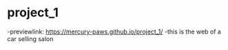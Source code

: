 # project_1

-previewlink: https://mercury-paws.github.io/project_1/
-this is the web of a car selling salon
